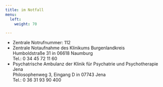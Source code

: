 ```yaml
---
title: im Notfall
menu:
  left:
    weight: 70

---
```

* Zentrale Notrufnummer: 112
* Zentrale Notaufnahme des Klinikums Burgenlandkreis\
Humboldstraße 31 in 06618 Naumburg\
Tel.: 0 34 45 72 11 60
* Psychatrische Ambulanz der Klinik für Psychatrie und Psychotherapie Jena\
Philosophenweg 3, Eingang D in 07743 Jena\
Tel.: 0 36 31 93 90 400
